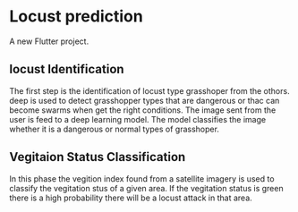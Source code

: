 # Locust prediction 

A new Flutter project.

## locust Identification

The first step is the identification of locust type grasshoper from the othors. deep is used to detect grasshopper types that are dangerous or thac can become swarms when get the right conditions. The image sent from the user is feed to a deep learning model. The model classifies the image whether it is a dangerous or normal types of grasshoper.

## Vegitaion Status Classification 
In this phase the vegition index found from a satellite imagery is used to classify the vegitation stus of a given area. If the vegitation status is green there is a high probability there will be a locust attack in that area. 



